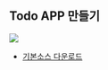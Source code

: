 ## Todo APP 만들기

![](http://i.imgur.com/87bp2Xk.png)



* [기본소스 다운로드](https://github.com/niceaji/frontend-todos/releases/tag/base)
